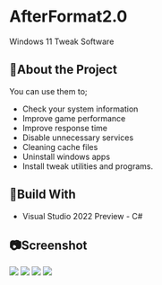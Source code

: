 # AfterFormat2.0
Windows 11 Tweak Software

<h2>📜About the Project</h2>

You can use them to;
<ul>
<li>Check your system information</li>
<li>Improve game performance</li>
<li>Improve response time</li>
<li>Disable unnecessary services</li>
<li>Cleaning cache files</li>
<li>Uninstall windows apps</li>
<li>Install tweak utilities and programs.</li>
</ul>

<h2>🔨Build With</h2>

<ul><li>Visual Studio 2022 Preview - C#</li></ul>

<h2>📷Screenshot</h2>

![](https://i.hizliresim.com/mj2aa92.png)
![](https://i.hizliresim.com/g6dytcc.png)
![](https://i.hizliresim.com/6p77xmm.png)
![](https://i.hizliresim.com/jw2j14y.png)
